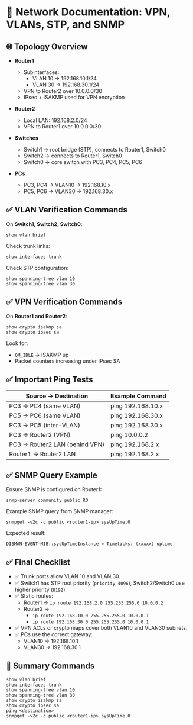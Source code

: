 
# 🔐 Network Documentation: VPN, VLANs, STP, and SNMP

## 🌐 Topology Overview

- **Router1**
  - Subinterfaces:
    - VLAN 10 → 192.168.10.1/24
    - VLAN 30 → 192.168.30.1/24
  - VPN to Router2 over 10.0.0.0/30
  - IPsec + ISAKMP used for VPN encryption

- **Router2**
  - Local LAN: 192.168.2.0/24
  - VPN to Router1 over 10.0.0.0/30

- **Switches**
  - Switch1 → root bridge (STP), connects to Router1, Switch0
  - Switch2 → connects to Router1, Switch0
  - Switch0 → core switch with PC3, PC4, PC5, PC6

- **PCs**
  - PC3, PC4 → VLAN10 → 192.168.10.x
  - PC5, PC6 → VLAN30 → 192.168.30.x

## ✅ VLAN Verification Commands

On **Switch1, Switch2, Switch0**:
```
show vlan brief
```

Check trunk links:
```
show interfaces trunk
```

Check STP configuration:
```
show spanning-tree vlan 10
show spanning-tree vlan 30
```

## ✅ VPN Verification Commands

On **Router1 and Router2**:
```
show crypto isakmp sa
show crypto ipsec sa
```

Look for:
- `QM_IDLE` → ISAKMP up
- Packet counters increasing under IPsec SA

## ✅ Important Ping Tests

| Source       → Destination            | Example Command                    |
|--------------------------------------|-----------------------------------|
| PC3 → PC4 (same VLAN)              | ping 192.168.10.x                 |
| PC5 → PC6 (same VLAN)              | ping 192.168.30.x                 |
| PC3 → PC5 (inter-VLAN)             | ping 192.168.30.x                 |
| PC3 → Router2 (VPN)                | ping 10.0.0.2                     |
| PC3 → Router2 LAN (behind VPN)    | ping 192.168.2.x                  |
| Router1 → Router2 LAN              | ping 192.168.2.x                  |

## ✅ SNMP Query Example

Ensure SNMP is configured on Router1:
```
snmp-server community public RO
```

Example SNMP query from SNMP manager:
```
snmpget -v2c -c public <router1-ip> sysUpTime.0
```

Expected result:
```
DISMAN-EVENT-MIB::sysUpTimeInstance = Timeticks: (xxxxx) uptime
```

## ✅ Final Checklist

- ✅ Trunk ports allow VLAN 10 and VLAN 30.
- ✅ Switch1 has STP root priority (`priority 4096`), Switch2/Switch0 use higher priority (`8192`).
- ✅ Static routes:
    - Router1 → `ip route 192.168.2.0 255.255.255.0 10.0.0.2`
    - Router2 → 
        - `ip route 192.168.10.0 255.255.255.0 10.0.0.1`
        - `ip route 192.168.30.0 255.255.255.0 10.0.0.1`
- ✅ VPN ACLs or crypto maps cover both VLAN10 and VLAN30 subnets.
- ✅ PCs use the correct gateway:
    - VLAN10 → 192.168.10.1
    - VLAN30 → 192.168.30.1

## 🚀 Summary Commands

```
show vlan brief
show interfaces trunk
show spanning-tree vlan 10
show spanning-tree vlan 30
show crypto isakmp sa
show crypto ipsec sa
ping <destination>
snmpget -v2c -c public <router1-ip> sysUpTime.0
```
